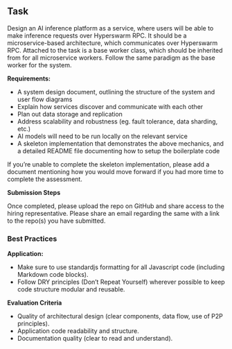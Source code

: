 ## Task

Design an AI inference platform as a service, where users will be able to make inference
requests over Hyperswarm RPC. It should be a microservice-based architecture, which
communicates over Hyperswarm RPC. Attached to the task is a base worker class, which
should be inherited from for all microservice workers. Follow the same paradigm as the
base worker for the system.

**Requirements:**
- A system design document, outlining the structure of the system and user flow
diagrams
- Explain how services discover and communicate with each other
- Plan out data storage and replication
- Address scalability and robustness (eg. fault tolerance, data sharding, etc.)
- AI models will need to be run locally on the relevant service
- A skeleton implementation that demonstrates the above mechanics, and a detailed
README file documenting how to setup the boilerplate code

If you’re unable to complete the skeleton implementation, please add a document
mentioning how you would move forward if you had more time to complete the
assessment.

**Submission Steps**

Once completed, please upload the repo on GitHub and share access to the hiring
representative. Please share an email regarding the same with a link to the repo(s) you
have submitted.

### Best Practices

**Application:**
- Make sure to use standardjs formatting for all Javascript code (including
Markdown code blocks).
- Follow DRY principles (Don’t Repeat Yourself) wherever possible to keep code
structure modular and reusable.

**Evaluation Criteria**
- Quality of architectural design (clear components, data flow, use of P2P principles).
- Application code readability and structure.
- Documentation quality (clear to read and understand).